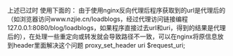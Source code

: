 <!--每个请求都会经过过滤器，如果需要对所有请求做处理，可以在过滤器中处理
为区别服务器是本地还是线上，在过滤器向request域中添加一个标识（这里是使用配置一个叫服务器id的标识），前端通过jstl读出该标识，然后在nginx前端代理区别每个请求是服务器还是线上的，可以解决静态资源(不能用于外部静态资源里面静态资源，如css里面的图片)的正向代理映射问题，用法例子：
<script src="biz/${serviceId}/commom/common.js"></script>(当serviceId为空时，src="biz//common/common.js",多一个/不影响)
biz是项目名：如blog、sso
本地规定服务器id是0xff即255
注：serviceId配置里配十进制，使用时需要转成以x开头的16进制 -->
上述已过时
使用下面的：
由于使用nginx反向代理后程序获取到的url是代理后的（如浏览器访问www.nzjie.cn/loadblogs，经过代理访问链接编程127.0.0.1:8080/blog/loadblogs，如果程序直接过去url和uri，得到的结果是代理后的），在处理一些重定向或转发就会导致路径不一致，可以在nginx将原信息放到header里面解决这个问题
proxy_set_header uri  $request_uri;